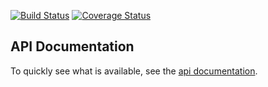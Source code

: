 [![Build Status](https://travis-ci.org/simontonsoftware/s-js-utils.svg?branch=master)](https://travis-ci.org/simontonsoftware/s-js-utils) [![Coverage Status](https://coveralls.io/repos/github/simontonsoftware/s-js-utils/badge.svg?branch=master)](https://coveralls.io/github/simontonsoftware/s-js-utils?branch=master)

## API Documentation

To quickly see what is available, see the [api documentation](https://simontonsoftware.github.io/s-js-utils/typedoc).
